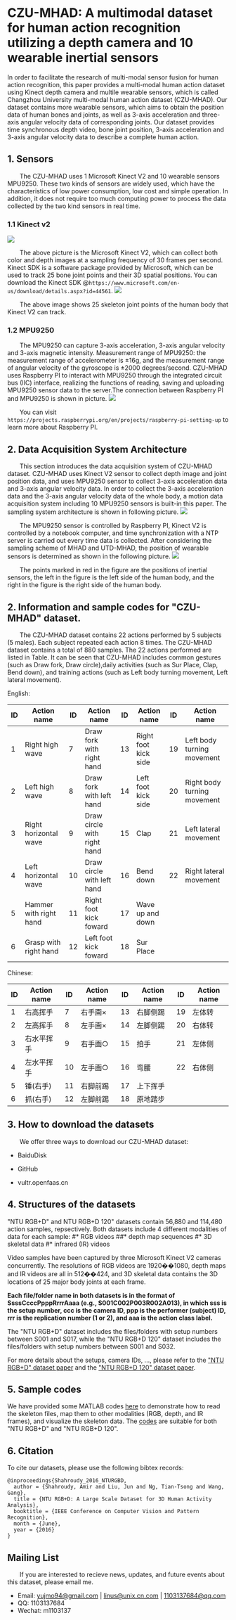 # CZU-MHAD: A multimodal dataset for human action recognition utilizing a depth camera and 10 wearable inertial sensors

In order to facilitate the research of multi-modal sensor fusion for human action recognition, this paper provides a multi-modal human action dataset using Kinect depth camera and multile wearable sensors, which is called Changzhou University multi-modal human action dataset (CZU-MHAD). Our dataset contains more wearable sensors, which aims to obtain the position data of human bones and joints, as well as 3-axis acceleration and three-axis angular velocity data of corresponding joints. Our dataset provides time synchronous depth video, bone joint position, 3-axis acceleration and 3-axis angular velocity data to describe a complete human action.


## 1. Sensors

&emsp;&emsp;The CZU-MHAD uses 1 Microsoft Kinect V2 and 10 wearable sensors MPU9250. These two kinds of sensors are widely used, which have the characteristics of low power consumption, low cost and simple operation. In addition, it does not require too much computing power to process the data collected by the two kind sensors in real time.

### 1.1 Kinect v2
![](images/KinectV2.jpg)

&emsp;&emsp;The above picture is the Microsoft Kinect V2, which can collect both color and depth images at a sampling frequency of 30 frames per second. Kinect SDK is a software package provided by Microsoft, which can be used to track 25 bone joint points and their 3D spatial positions. You can download the Kinect SDK @`https://www.microsoft.com/en-us/download/details.aspx?id=44561`.
![](images/Kinectjoints.jpg)

&emsp;&emsp;The above image shows 25 skeleton joint points of the human body that Kinect V2 can track. 

### 1.2 MPU9250
&emsp;&emsp;The MPU9250 can capture 3-axis acceleration, 3-axis angular velocity and 3-axis magnetic intensity. Measurement range of MPU9250: the measurement range of accelerometer is ±16g, and the measurement range of angular velocity of the gyroscope is ±2000 degrees/second. CZU-MHAD uses Raspberry PI to interact with MPU9250 through the integrated circuit bus (IIC) interface, realizing the functions of reading, saving and uploading MPU9250 sensor data to the server.The connection between Raspberry PI and MPU9250 is shown in picture. 
![](images/iic.jpg)

 &emsp;&emsp;You can visit `https://projects.raspberrypi.org/en/projects/raspberry-pi-setting-up` to learn more about Raspberry PI.

## 2. Data Acquisition System Architecture

&emsp;&emsp;This section introduces the data acquisition system of CZU-MHAD dataset. CZU-MHAD uses Kinect V2 sensor to collect depth image and joint position data, and uses MPU9250 sensor to collect 3-axis acceleration data and 3-axis angular velocity data. In order to collect the 3-axis acceleration data and the 3-axis angular velocity data of the whole body, a motion data acquisition system including 10 MPU9250 sensors is built-in this paper. The sampling system architecture is shown in following picture.
![](images/sample.jpg)

&emsp;&emsp;The MPU9250 sensor is controlled by Raspberry PI, Kinect V2 is controlled by a notebook computer, and time synchronization with a NTP server is carried out every time data is collected. After considering the sampling scheme of MHAD and UTD-MHAD, the position of wearable sensors is determined as shown in the following picture.
![](images/timg.jpg)

&emsp;&emsp;The points marked in red in the figure are the positions of inertial sensors, the left in the figure is the left side of the human body, and the right in the figure is the right side of the human body.

## 2. Information and sample codes for "CZU-MHAD" dataset.

&emsp;&emsp;The CZU-MHAD dataset contains 22 actions performed by 5 subjects (5 males). Each subject repeated each action 8 times. The CZU-MHAD dataset contains a total of 880 samples. The 22 actions performed are listed in Table. It can be seen that CZU-MHAD includes common gestures (such as Draw fork, Draw circle),daily activities (such as Sur Place, Clap, Bend down), and training actions (such as Left body turning movement, Left lateral movement).

English:

| ID  | Action name            | ID   | Action name                 |  ID | Action name          |  ID | Action name |
| --- | ---                    | ---  |        ---                  | --- | ---                  | --- | --- |
| 1   | Right high wave        |  7   | Draw fork with right hand   |  13 | Right foot kick side |  19 | Left body turning movement |
| 2   | Left high wave         |  8   | Draw fork with left  hand         |  14 | Left foot kick side  |  20 | Right body turning movement |
| 3   | Right horizontal wave  |  9   | Draw circle with right hand |  15 | Clap                 |  21 | Left lateral movement |
| 4   | Left horizontal wave   |  10  | Draw circle with left hand  |  16 | Bend down            |  22 | Right lateral movement | 
| 5   | Hammer with right hand |  11  | Right foot kick foward      |  17 | Wave up and down     |     |  |
| 6   | Grasp with right hand  |  12  | Left foot kick foward       |  18 | Sur Place            |     |  |

Chinese:

| ID  | Action name            | ID   | Action name                 |  ID | Action name          |  ID | Action name |
| --- | ---                    | ---  |        ---                  | --- | ---                  | --- | --- |
| 1   | 右高挥手        |  7   | 右手画×   |  13 |  右脚侧踢 |  19  |   左体转 |
| 2   | 左高挥手         |  8   | 左手画×         |  14 |左脚侧踢  |  20 |    右体转 |
| 3   | 右水平挥手  |  9   | 右手画○ |  15 | 拍手                          |             21 |   左体侧 |
| 4   | 左水平挥手   |  10  | 左手画○  |  16  |  弯腰          |  22 |右体侧 | 
| 5   | 锤(右手) |  11  | 右脚前踢      |  17 | 上下挥手     |     |  |
| 6   | 抓(右手)  |  12  | 左脚前踢      |  18 | 原地踏步            |   | |


## 3.  How to download the datasets

 &emsp;&emsp;We offer three ways to download our CZU-MHAD dataset:
 
+ BaiduDisk


+ GitHub


+ vultr.openfaas.cn 


## 4. Structures of the datasets

"NTU RGB+D" and NTU RGB+D 120" datasets contain 56,880 and 114,480 action samples, repsectively. Both datasets include 4 different modalities of data for each sample:
#* RGB videos
##* depth map sequences
#* 3D skeletal data
#* infrared (IR) videos

Video samples have been captured by three Microsoft Kinect V2 cameras concurrently. 
The resolutions of RGB videos are 1920��1080, depth maps and IR videos are all in 512��424, and 3D skeletal data contains the 3D locations of 25 major body joints at each frame.

**Each file/folder name in both datasets is in the format of SsssCcccPpppRrrrAaaa (e.g., S001C002P003R002A013), in which sss is the setup number, ccc is the camera ID, ppp is the performer (subject) ID, rrr is the replication number (1 or 2), and aaa is the action class label.**

The "NTU RGB+D" dataset includes the files/folders with setup numbers between S001 and S017, while the "NTU RGB+D 120" dataset includes the files/folders with setup numbers between S001 and S032. 

For more details about the setups, camera IDs, ..., please refer to the ["NTU RGB+D" dataset paper](http://www.cv-foundation.org/openaccess/content_cvpr_2016/papers/Shahroudy_NTU_RGBD_A_CVPR_2016_paper.pdf) and the ["NTU RGB+D 120" dataset paper](https://arxiv.org/pdf/1905.04757.pdf). 


## 5. Sample codes

We have provided some MATLAB codes [here](https://github.com/shahroudy/NTURGB-D/tree/master/Matlab) to demonstrate how to read the skeleton files, map them to other modalities (RGB, depth, and IR frames), and visualize the skeleton data. The [codes](https://github.com/shahroudy/NTURGB-D/tree/master/Matlab) are suitable for both "NTU RGB+D" and "NTU RGB+D 120".

## 6. Citation

To cite our datasets, please use the following bibtex records:

```
@inproceedings{Shahroudy_2016_NTURGBD,
  author = {Shahroudy, Amir and Liu, Jun and Ng, Tian-Tsong and Wang, Gang},
  title = {NTU RGB+D: A Large Scale Dataset for 3D Human Activity Analysis},
  booktitle = {IEEE Conference on Computer Vision and Pattern Recognition},
  month = {June},
  year = {2016}
}
```

## Mailing List
 
&emsp;&emsp;If you are interested to recieve news, updates, and future events about this dataset, please email me. 
+ Email: yujmo94@gmail.com | linus@unix.cn.com | 1103137684@qq.com
+ QQ: 1103137684
+ Wechat: m1103137
